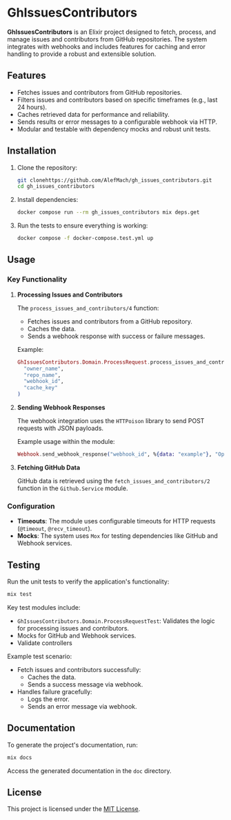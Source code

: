 # GhIssuesContributors

**GhIssuesContributors** is an Elixir project designed to fetch, process, and manage issues and contributors from GitHub repositories. The system integrates with webhooks and includes features for caching and error handling to provide a robust and extensible solution.

## Features

- Fetches issues and contributors from GitHub repositories.
- Filters issues and contributors based on specific timeframes (e.g., last 24 hours).
- Caches retrieved data for performance and reliability.
- Sends results or error messages to a configurable webhook via HTTP.
- Modular and testable with dependency mocks and robust unit tests.

## Installation

1. Clone the repository:

   ```bash
   git clonehttps://github.com/AlefMach/gh_issues_contributors.git
   cd gh_issues_contributors
   ```

2. Install dependencies:

   ```bash
   docker compose run --rm gh_issues_contributors mix deps.get
   ```

3. Run the tests to ensure everything is working:

   ```bash
   docker compose -f docker-compose.test.yml up
   ```

## Usage

### Key Functionality

1. **Processing Issues and Contributors**

   The `process_issues_and_contributors/4` function:
   - Fetches issues and contributors from a GitHub repository.
   - Caches the data.
   - Sends a webhook response with success or failure messages.

   Example:

   ```elixir
   GhIssuesContributors.Domain.ProcessRequest.process_issues_and_contributors(
     "owner_name", 
     "repo_name", 
     "webhook_id", 
     "cache_key"
   )
   ```

2. **Sending Webhook Responses**

   The webhook integration uses the `HTTPoison` library to send POST requests with JSON payloads.

   Example usage within the module:

   ```elixir
   Webhook.send_webhook_response("webhook_id", %{data: "example"}, "Operation successful")
   ```

3. **Fetching GitHub Data**

   GitHub data is retrieved using the `fetch_issues_and_contributors/2` function in the `Github.Service` module.

### Configuration

- **Timeouts**: The module uses configurable timeouts for HTTP requests (`@timeout`, `@recv_timeout`).
- **Mocks**: The system uses `Mox` for testing dependencies like GitHub and Webhook services.

## Testing

Run the unit tests to verify the application's functionality:

```bash
mix test
```

Key test modules include:
- `GhIssuesContributors.Domain.ProcessRequestTest`: Validates the logic for processing issues and contributors.
- Mocks for GitHub and Webhook services.
- Validate controllers

Example test scenario:

- Fetch issues and contributors successfully:
  - Caches the data.
  - Sends a success message via webhook.
- Handles failure gracefully:
  - Logs the error.
  - Sends an error message via webhook.

## Documentation

To generate the project's documentation, run:

```bash
mix docs
```

Access the generated documentation in the `doc` directory.

## License

This project is licensed under the [MIT License](LICENSE).